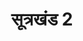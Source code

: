 ---
title: सूत्रखंड 2
trans: sutrakhand 2

type: book

order:
  aagam: 
    position: 11
    depth: 1
  book: 
    position: 2
    depth: 2

parent:
  type: aagam

children:
  type: chapter
  count: 9
  children:
    - abc
---